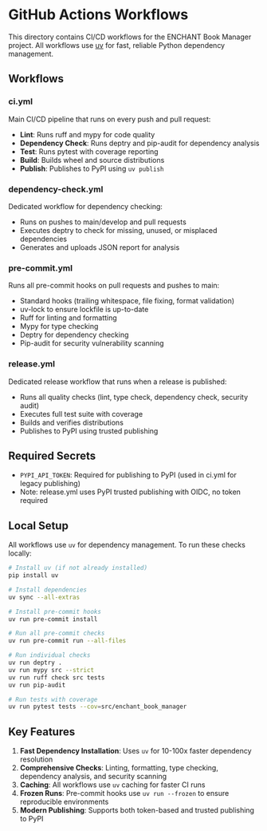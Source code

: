 # GitHub Actions Workflows

This directory contains CI/CD workflows for the ENCHANT Book Manager project. All workflows use [uv](https://github.com/astral-sh/uv) for fast, reliable Python dependency management.

## Workflows

### ci.yml
Main CI/CD pipeline that runs on every push and pull request:
- **Lint**: Runs ruff and mypy for code quality
- **Dependency Check**: Runs deptry and pip-audit for dependency analysis
- **Test**: Runs pytest with coverage reporting
- **Build**: Builds wheel and source distributions
- **Publish**: Publishes to PyPI using `uv publish`

### dependency-check.yml
Dedicated workflow for dependency checking:
- Runs on pushes to main/develop and pull requests
- Executes deptry to check for missing, unused, or misplaced dependencies
- Generates and uploads JSON report for analysis

### pre-commit.yml
Runs all pre-commit hooks on pull requests and pushes to main:
- Standard hooks (trailing whitespace, file fixing, format validation)
- uv-lock to ensure lockfile is up-to-date
- Ruff for linting and formatting
- Mypy for type checking
- Deptry for dependency checking
- Pip-audit for security vulnerability scanning

### release.yml
Dedicated release workflow that runs when a release is published:
- Runs all quality checks (lint, type check, dependency check, security audit)
- Executes full test suite with coverage
- Builds and verifies distributions
- Publishes to PyPI using trusted publishing

## Required Secrets

- `PYPI_API_TOKEN`: Required for publishing to PyPI (used in ci.yml for legacy publishing)
- Note: release.yml uses PyPI trusted publishing with OIDC, no token required

## Local Setup

All workflows use `uv` for dependency management. To run these checks locally:

```bash
# Install uv (if not already installed)
pip install uv

# Install dependencies
uv sync --all-extras

# Install pre-commit hooks
uv run pre-commit install

# Run all pre-commit checks
uv run pre-commit run --all-files

# Run individual checks
uv run deptry .
uv run mypy src --strict
uv run ruff check src tests
uv run pip-audit

# Run tests with coverage
uv run pytest tests --cov=src/enchant_book_manager
```

## Key Features

1. **Fast Dependency Installation**: Uses `uv` for 10-100x faster dependency resolution
2. **Comprehensive Checks**: Linting, formatting, type checking, dependency analysis, and security scanning
3. **Caching**: All workflows use `uv` caching for faster CI runs
4. **Frozen Runs**: Pre-commit hooks use `uv run --frozen` to ensure reproducible environments
5. **Modern Publishing**: Supports both token-based and trusted publishing to PyPI
